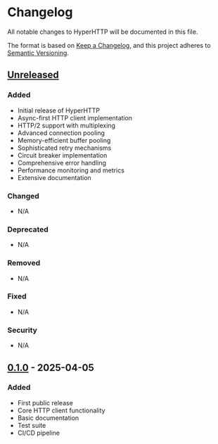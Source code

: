 # Changelog

All notable changes to HyperHTTP will be documented in this file.

The format is based on [Keep a Changelog](https://keepachangelog.com/en/1.0.0/),
and this project adheres to [Semantic Versioning](https://semver.org/spec/v2.0.0.html).

## [Unreleased]

### Added
- Initial release of HyperHTTP
- Async-first HTTP client implementation
- HTTP/2 support with multiplexing
- Advanced connection pooling
- Memory-efficient buffer pooling
- Sophisticated retry mechanisms
- Circuit breaker implementation
- Comprehensive error handling
- Performance monitoring and metrics
- Extensive documentation

### Changed
- N/A

### Deprecated
- N/A

### Removed
- N/A

### Fixed
- N/A

### Security
- N/A

## [0.1.0] - 2025-04-05

### Added
- First public release
- Core HTTP client functionality
- Basic documentation
- Test suite
- CI/CD pipeline

[Unreleased]: https://github.com/lmousom/hyperhttp/compare/v0.1.0...HEAD
[0.1.0]: https://github.com/lmousom/hyperhttp/releases/tag/v0.1.0 